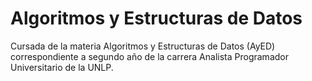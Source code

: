 # Algoritmos y Estructuras de Datos

Cursada de la materia Algoritmos y Estructuras de Datos (AyED) correspondiente a segundo año de la carrera Analista Programador Universitario de la UNLP.
